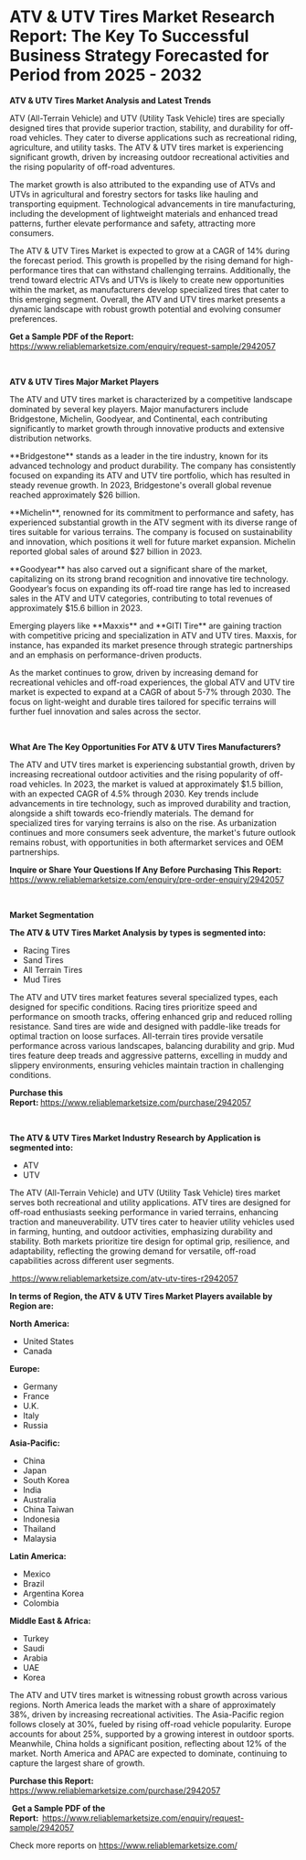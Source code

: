 <p><h1>ATV & UTV Tires Market Research Report: The Key To Successful Business Strategy Forecasted for Period from 2025 - 2032</h1></p><p><strong>ATV & UTV Tires Market Analysis and Latest Trends</strong></p>
<p><p>ATV (All-Terrain Vehicle) and UTV (Utility Task Vehicle) tires are specially designed tires that provide superior traction, stability, and durability for off-road vehicles. They cater to diverse applications such as recreational riding, agriculture, and utility tasks. The ATV & UTV tires market is experiencing significant growth, driven by increasing outdoor recreational activities and the rising popularity of off-road adventures.</p><p>The market growth is also attributed to the expanding use of ATVs and UTVs in agricultural and forestry sectors for tasks like hauling and transporting equipment. Technological advancements in tire manufacturing, including the development of lightweight materials and enhanced tread patterns, further elevate performance and safety, attracting more consumers.</p><p>The ATV & UTV Tires Market is expected to grow at a CAGR of 14% during the forecast period. This growth is propelled by the rising demand for high-performance tires that can withstand challenging terrains. Additionally, the trend toward electric ATVs and UTVs is likely to create new opportunities within the market, as manufacturers develop specialized tires that cater to this emerging segment. Overall, the ATV and UTV tires market presents a dynamic landscape with robust growth potential and evolving consumer preferences.</p></p>
<p><strong>Get a Sample PDF of the Report:&nbsp;</strong> <a href="https://www.reliablemarketsize.com/enquiry/request-sample/2942057?utm_campaign=3324&utm_medium=2&utm_source=Github&utm_content=ia&utm_term=15032025&utm_id=atv-utv-tires">https://www.reliablemarketsize.com/enquiry/request-sample/2942057</a></p>
<p>&nbsp;</p>
<p><strong>ATV & UTV Tires Major Market Players</strong></p>
<p><p>The ATV and UTV tires market is characterized by a competitive landscape dominated by several key players. Major manufacturers include Bridgestone, Michelin, Goodyear, and Continental, each contributing significantly to market growth through innovative products and extensive distribution networks.</p><p>**Bridgestone** stands as a leader in the tire industry, known for its advanced technology and product durability. The company has consistently focused on expanding its ATV and UTV tire portfolio, which has resulted in steady revenue growth. In 2023, Bridgestone's overall global revenue reached approximately $26 billion.</p><p>**Michelin**, renowned for its commitment to performance and safety, has experienced substantial growth in the ATV segment with its diverse range of tires suitable for various terrains. The company is focused on sustainability and innovation, which positions it well for future market expansion. Michelin reported global sales of around $27 billion in 2023.</p><p>**Goodyear** has also carved out a significant share of the market, capitalizing on its strong brand recognition and innovative tire technology. Goodyear’s focus on expanding its off-road tire range has led to increased sales in the ATV and UTV categories, contributing to total revenues of approximately $15.6 billion in 2023.</p><p>Emerging players like **Maxxis** and **GITI Tire** are gaining traction with competitive pricing and specialization in ATV and UTV tires. Maxxis, for instance, has expanded its market presence through strategic partnerships and an emphasis on performance-driven products.</p><p>As the market continues to grow, driven by increasing demand for recreational vehicles and off-road experiences, the global ATV and UTV tire market is expected to expand at a CAGR of about 5-7% through 2030. The focus on light-weight and durable tires tailored for specific terrains will further fuel innovation and sales across the sector.</p></p>
<p>&nbsp;</p>
<p><strong>What Are The Key Opportunities For ATV & UTV Tires Manufacturers?</strong></p>
<p><p>The ATV and UTV tires market is experiencing substantial growth, driven by increasing recreational outdoor activities and the rising popularity of off-road vehicles. In 2023, the market is valued at approximately $1.5 billion, with an expected CAGR of 4.5% through 2030. Key trends include advancements in tire technology, such as improved durability and traction, alongside a shift towards eco-friendly materials. The demand for specialized tires for varying terrains is also on the rise. As urbanization continues and more consumers seek adventure, the market's future outlook remains robust, with opportunities in both aftermarket services and OEM partnerships.</p></p>
<p><strong>Inquire or Share Your Questions If Any Before Purchasing This Report:</strong> <a href="https://www.reliablemarketsize.com/enquiry/pre-order-enquiry/2942057?utm_campaign=3324&utm_medium=2&utm_source=Github&utm_content=ia&utm_term=15032025&utm_id=atv-utv-tires">https://www.reliablemarketsize.com/enquiry/pre-order-enquiry/2942057</a></p>
<p>&nbsp;</p>
<p><strong>Market Segmentation</strong></p>
<p><strong>The ATV & UTV Tires Market Analysis by types is segmented into:</strong></p>
<p><ul><li>Racing Tires</li><li>Sand Tires</li><li>All Terrain Tires</li><li>Mud Tires</li></ul></p>
<p><p>The ATV and UTV tires market features several specialized types, each designed for specific conditions. Racing tires prioritize speed and performance on smooth tracks, offering enhanced grip and reduced rolling resistance. Sand tires are wide and designed with paddle-like treads for optimal traction on loose surfaces. All-terrain tires provide versatile performance across various landscapes, balancing durability and grip. Mud tires feature deep treads and aggressive patterns, excelling in muddy and slippery environments, ensuring vehicles maintain traction in challenging conditions.</p></p>
<p><strong>Purchase this Report:&nbsp;</strong><a href="https://www.reliablemarketsize.com/purchase/2942057?utm_campaign=3324&utm_medium=2&utm_source=Github&utm_content=ia&utm_term=15032025&utm_id=atv-utv-tires">https://www.reliablemarketsize.com/purchase/2942057</a></p>
<p>&nbsp;</p>
<p><strong>The ATV & UTV Tires Market Industry Research by Application is segmented into:</strong></p>
<p><ul><li>ATV</li><li>UTV</li></ul></p>
<p><p>The ATV (All-Terrain Vehicle) and UTV (Utility Task Vehicle) tires market serves both recreational and utility applications. ATV tires are designed for off-road enthusiasts seeking performance in varied terrains, enhancing traction and maneuverability. UTV tires cater to heavier utility vehicles used in farming, hunting, and outdoor activities, emphasizing durability and stability. Both markets prioritize tire design for optimal grip, resilience, and adaptability, reflecting the growing demand for versatile, off-road capabilities across different user segments.</p></p>
<p><a href="https://www.reliablemarketsize.com/atv-utv-tires-r2942057?utm_campaign=3324&utm_medium=2&utm_source=Github&utm_content=ia&utm_term=15032025&utm_id=atv-utv-tires">&nbsp;https://www.reliablemarketsize.com/atv-utv-tires-r2942057</a></p>
<p><strong>In terms of Region, the ATV & UTV Tires Market Players available by Region are:</strong></p>
<p>
    <p> <strong> North America: </strong>
        <ul>
            <li>United States</li>
            <li>Canada</li>
        </ul>
        </p> 
    <p> <strong> Europe: </strong>
        <ul>
            <li>Germany</li>
            <li>France</li>
            <li>U.K.</li>
            <li>Italy</li>
            <li>Russia</li>
        </ul>
        </p> 
    <p> <strong> Asia-Pacific: </strong>
        <ul>
            <li>China</li>
            <li>Japan</li>
            <li>South Korea</li>
            <li>India</li>
            <li>Australia</li>
            <li>China Taiwan</li>
            <li>Indonesia</li>
            <li>Thailand</li>
            <li>Malaysia</li>
        </ul>
        </p> 
    <p> <strong> Latin America: </strong>
        <ul>
            <li>Mexico</li>
            <li>Brazil</li>
            <li>Argentina Korea</li>
            <li>Colombia</li>
        </ul>
        </p> 
    <p> <strong> Middle East & Africa: </strong>
        <ul>
            <li>Turkey</li>
            <li>Saudi</li>
            <li>Arabia</li>
            <li>UAE</li>
            <li>Korea</li>
        </ul>
    </p>
    </p>
<p><p>The ATV and UTV tires market is witnessing robust growth across various regions. North America leads the market with a share of approximately 38%, driven by increasing recreational activities. The Asia-Pacific region follows closely at 30%, fueled by rising off-road vehicle popularity. Europe accounts for about 25%, supported by a growing interest in outdoor sports. Meanwhile, China holds a significant position, reflecting about 12% of the market. North America and APAC are expected to dominate, continuing to capture the largest share of growth.</p></p>
<p><strong>Purchase this Report: </strong><a href="https://www.reliablemarketsize.com/purchase/2942057?utm_campaign=3324&utm_medium=2&utm_source=Github&utm_content=ia&utm_term=15032025&utm_id=atv-utv-tires">https://www.reliablemarketsize.com/purchase/2942057</a></p>
<p>&nbsp;<strong>Get a Sample PDF of the Report:&nbsp;&nbsp;</strong><a href="https://www.reliablemarketsize.com/enquiry/request-sample/2942057?utm_campaign=3324&utm_medium=2&utm_source=Github&utm_content=ia&utm_term=15032025&utm_id=atv-utv-tires">https://www.reliablemarketsize.com/enquiry/request-sample/2942057</a></p>
<p><strong></strong></p>
<p>Check more reports on <a href="https://www.reliablemarketsize.com/?utm_campaign=3324&utm_medium=2&utm_source=Github&utm_content=ia&utm_term=15032025&utm_id=atv-utv-tires">https://www.reliablemarketsize.com/</a></p>